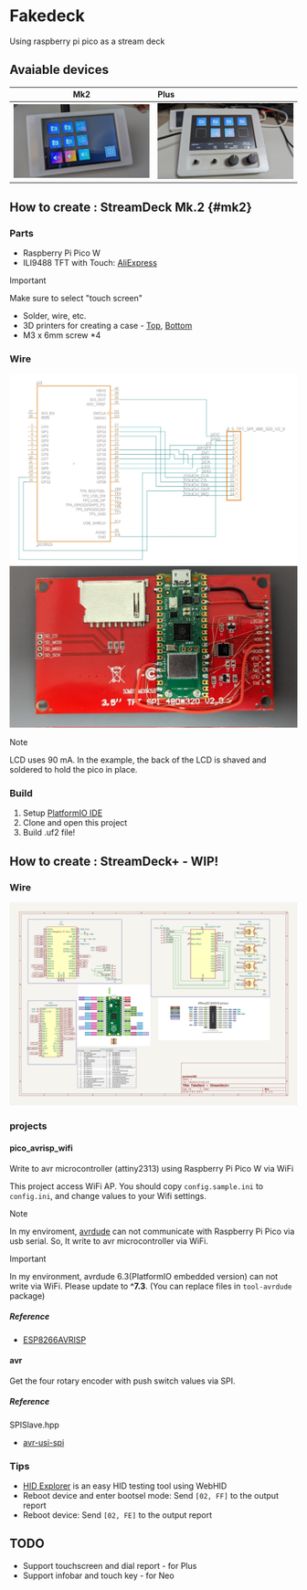 # Fakedeck
Using raspberry pi pico as a stream deck

## Avaiable devices

|Mk2|Plus|
|:--:|:--|
|![](./assets/Mk2/example.jpg)|![](./assets/Plus/example.jpg)|

## How to create : StreamDeck Mk.2 {#mk2}
### Parts
- Raspberry Pi Pico W
- ILI9488 TFT with Touch: [AliExpress](https://www.aliexpress.com/item/32985467436.html)
> [!IMPORTANT]
> Make sure to select "touch screen"
- Solder, wire, etc.
- 3D printers for creating a case - [Top](./assets/Mk2/Case%20-%20Top.stl), [Bottom](./assets/Mk2/Case%20-%20Bottom.stl)
- M3 x 6mm screw *4

### Wire
![wire](./assets/Mk2/wire.jpg)
![wire example](./assets/Mk2/wire_example.jpg)

> [!NOTE]
> LCD uses 90 mA. 
> In the example, the back of the LCD is shaved and soldered to hold the pico in place.

### Build
1. Setup [PlatformIO IDE](https://platformio.org/platformio-ide)
2. Clone and open this project
3. Build .uf2 file!

## How to create : StreamDeck+ - WIP!

### Wire
![wire_plus](./assets/Plus/wire.jpg)

### projects

#### pico_avrisp_wifi
Write to avr microcontroller (attiny2313) using Raspberry Pi Pico W via WiFi

This project access WiFi AP. You should copy `config.sample.ini` to `config.ini`, and change values to your Wifi settings.

> [!NOTE]
> In my enviroment, [avrdude](https://github.com/avrdudes/avrdude) can not communicate with Raspberry Pi Pico via usb serial. So, It write to avr microcontroller via WiFi.

> [!IMPORTANT]
> In my environment, avrdude 6.3(PlatformIO embedded version) can not write via WiFi. Please update to **^7.3**. (You can replace files in `tool-avrdude` package)

##### Reference
- [ESP8266AVRISP](https://github.com/esp8266/Arduino/tree/19b7a29720a6f2c95d06e2ea4baa335dcf32e68f/libraries/ESP8266AVRISP)

#### avr
Get the four rotary encoder with push switch values via SPI.

##### Reference
SPISlave.hpp
 - [avr-usi-spi](https://github.com/tessel/avr-usi-spi/blob/77ce496d6bc404684158e619695c2fb7bc76815a/spi_via_usi_driver.c)


### Tips
- [HID Explorer](https://nondebug.github.io/webhid-explorer/) is an easy HID testing tool using WebHID
- Reboot device and enter bootsel mode: Send `[02, FF]` to the output report
- Reboot device: Send `[02, FE]` to the output report

## TODO
- Support touchscreen and dial report - for Plus
- Support infobar and touch key - for Neo
